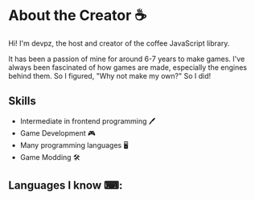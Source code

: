 # About the Creator ☕
Hi! I'm devpz, the host and creator of the coffee JavaScript library.

It has been a passion of mine for around 6-7 years to make games. I've always been fascinated of how games are made, especially the engines behind them. So I figured, "Why not make my own?" So I did!

## Skills
* Intermediate in frontend programming 🖊
* Game Development 🎮
* Many programming languages 🖥
* Game Modding 🛠

## Languages I know ⌨:

